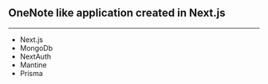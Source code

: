 ## OneNote like application created in Next.js
---
- Next.js   
- MongoDb 
- NextAuth
- Mantine
- Prisma